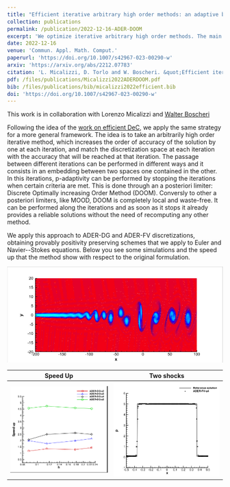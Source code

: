 ```yaml
---
title: "Efficient iterative arbitrary high order methods: an adaptive bridge between low and high order"
collection: publications
permalink: /publication/2022-12-16-ADER-DOOM
excerpt: 'We optimize iterative arbitrary high order methods. The main idea, similar to the [work on efficient DeC](/publication/2022-10-06-efficient-dec), is to match space discretization and accuracy of the iteration. This allows to have p-adaptivity very easily without wasting any computational step. We apply it to ADER-DG and ADER-FV with an a posteriori limiter: Discrete Optimally increasing Order Method (DOOM). It can provably preserve structures of the scheme such as positivity.  [Download paper](/files/publications/Micalizzi2022ADERDOOM.pdf)'
date: 2022-12-16
venue: 'Commun. Appl. Math. Comput.'
paperurl: 'https://doi.org/10.1007/s42967-023-00290-w'
arxiv: 'https://arxiv.org/abs/2212.07783'
citation: 'L. Micalizzi, D. Torlo and W. Boscheri. &quot;Efficient iterative arbitrary high order methods: an adaptive bridge between low and high order.&quot; Commun. Appl. Math. Comput. (2023).'
pdf: /files/publications/Micalizzi2022ADERDOOM.pdf
bib: /files/publications/bib/micalizzi2022efficient.bib
doi: 'https://doi.org/10.1007/s42967-023-00290-w'
---
```

This work is in collaboration with Lorenzo Micalizzi and [Walter Boscheri](https://docente.unife.it/walter.boscheri)

Following the idea of the [work on efficient DeC](/publication/2022-10-06-efficient-dec), we apply the same strategy for a more general framework. The idea is to take an arbitrarily high order iterative method, which increases the order of accuracy of the solution by one at each iteration, and match the discretization  space at each iteration with the accuracy that will be reached at that iteration.
The passage between different iterations can be performed in different ways and it consists in an embedding between two spaces one contained in the other.
In this iterations, p-adaptivity can be performed by stopping the iterations when certain criteria are met. This is done through an a posteriori limiter: Discrete Optimally increasing Order Method (DOOM). Conversly to other a posteriori limiters, like MOOD, DOOM is completely local and waste-free. It can be performed along the iterations and as soon as it stops it already provides a reliable solutions without the need of recomputing any other method.

We apply this approach to ADER-DG and ADER-FV discretizations, obtaining provably positivity preserving schemes that we apply to Euler and Navier--Stokes equations. Below you see some simulations and the speed up that the method show with respect to the original formulation.

![Mixing Layers](/images/research/ADERDOOM1.png)

Speed Up | Two shocks
:-------------------------:|:-------------------------:
![Speed up](/images/research/ADERDOOM2.png)|![Perturbation WB](/images/research/ADERDOOM3.png)



